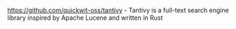https://github.com/quickwit-oss/tantivy -  Tantivy is a full-text search engine library inspired by Apache Lucene and written in Rust 
